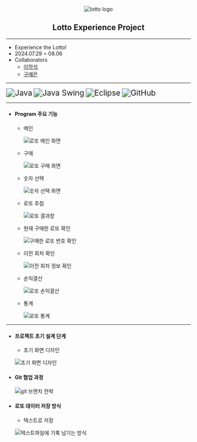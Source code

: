 <p align="center">
	<img src="https://github.com/user-attachments/assets/aacc592a-dc3e-450c-a494-4b03ca384c6d" alt="lotto logo">
</p>
 <h2 align="center">
	 Lotto Experience Project
 </h2>
 
---

- Experience the Lotto!
- 2024.07.29 ~ 08.06
- Collaborators
	- [이학석](https://github.com/HSLee1013)
	- [구예은](https://github.com/goho11)
---
<img src="https://img.shields.io/badge/Java-007396?style=for-the-badge&logo=java&logoColor=white" alt="Java" style="zoom: 1.5;" /> <img src="https://img.shields.io/badge/Java_Swing-5382A1?style=for-the-badge&logo=java&logoColor=white" alt="Java Swing" style="zoom: 1.5;" /> <img src="https://img.shields.io/badge/Eclipse-2C2255?style=for-the-badge&logo=eclipse&logoColor=white" alt="Eclipse" style="zoom: 1.5;" /> <img src="https://img.shields.io/badge/GitHub-181717?style=for-the-badge&logo=github&logoColor=white" alt="GitHub" style="zoom: 1.5;" />

---
- #### Program 주요 기능
	- 메인 
	
		![로또 메인 화면](https://github.com/user-attachments/assets/5b7a8852-2776-4621-91ab-ea77c4be217c)

	- 구매

		![로또 구매 화면](https://github.com/user-attachments/assets/60edf2a8-9a98-43a6-824a-dfc0398505c0)

	- 숫자 선택

		![숫자 선택 화면](https://github.com/user-attachments/assets/a65df7a2-51c6-4467-9014-352a5b0e8986)

	- 로또 추첨

		![로또 결과창](https://github.com/user-attachments/assets/e9175d81-d701-471a-89bb-83ba2c3f033c)

	- 현재 구매한 로또 확인

		![구매한 로또 번호 확인](https://github.com/user-attachments/assets/0a7e2381-03ce-479d-9c73-07e264d48921)

	- 이전 회차 확인

		![이전 회차 정보 확인](https://github.com/user-attachments/assets/d3a28294-176d-4fad-ba50-f0a6470ec338)

	- 손익결산

		![로또 손익결산](https://github.com/user-attachments/assets/352c9bf4-c02a-4ba1-a289-ccd0ad0d54d9)

	- 통계

		![로또 통계](https://github.com/user-attachments/assets/e0659dc3-5803-4125-9c6a-79e0a1c20eee)
---
- #### 프로젝트 초기 설계 단계
	- 초기 화면 디자인
		
	![초기 화면 디자인](https://github.com/user-attachments/assets/06d72225-02b6-4f76-afad-225d6f6e4714)

- #### Git 협업 과정
	
	![git 브랜치 전략](https://github.com/user-attachments/assets/f9953b41-c750-4c66-8450-1f9de843838e)

- #### 로또 데이터 저장 방식
	- 텍스트로 저장
 
	 ![텍스트파일에 기록 남기는 방식](https://github.com/user-attachments/assets/39d4db95-895d-46e9-b25d-077178ac8413)





